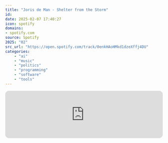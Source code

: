 ```yaml
---
title: "Joris de Man - Shelter from the Storm"
id: 
date: 2025-02-07 17:40:27
icon: spotify
domains:
- spotify.com
source: Spotify
2025: "02"
src_url: "https://open.spotify.com/track/0enkHAoHMkd1dzeXffj4DU"
categories:
    - "ai"
    - "music"
    - "politics"
    - "programming"
    - "software"
    - "tools"
---
```

<iframe style="border-radius: 12px" width="100%" height="152" title="Spotify Embed: Shelter from the Storm" frameborder="0" allowfullscreen allow="autoplay; clipboard-write; encrypted-media; fullscreen; picture-in-picture" loading="lazy" src="https://open.spotify.com/embed/track/0enkHAoHMkd1dzeXffj4DU?utm_source=oembed"></iframe>
